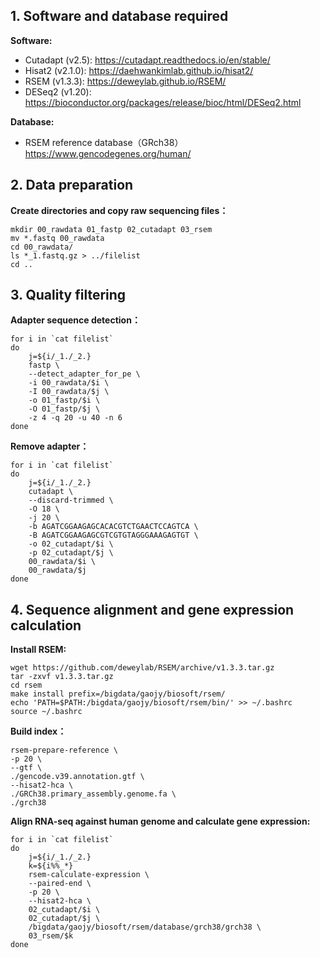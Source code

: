 ## 1. Software and database required

**Software:**

- Cutadapt (v2.5): https://cutadapt.readthedocs.io/en/stable/
- Hisat2 (v2.1.0): https://daehwankimlab.github.io/hisat2/
- RSEM (v1.3.3): https://deweylab.github.io/RSEM/
- DESeq2 (v1.20): https://bioconductor.org/packages/release/bioc/html/DESeq2.html

**Database:**

- RSEM reference database（GRch38）https://www.gencodegenes.org/human/

## 2. Data preparation

**Create directories and copy raw sequencing files：**

```shell
mkdir 00_rawdata 01_fastp 02_cutadapt 03_rsem
mv *.fastq 00_rawdata
cd 00_rawdata/
ls *_1.fastq.gz > ../filelist
cd ..
```

## 3. Quality filtering

**Adapter sequence detection：**

```shell
for i in `cat filelist`
do
	j=${i/_1./_2.}
	fastp \
	--detect_adapter_for_pe \
	-i 00_rawdata/$i \
	-I 00_rawdata/$j \
	-o 01_fastp/$i \
	-O 01_fastp/$j \
	-z 4 -q 20 -u 40 -n 6
done
```

**Remove adapter：**

```shell
for i in `cat filelist`
do
	j=${i/_1./_2.}
	cutadapt \
	--discard-trimmed \
	-O 18 \
	-j 20 \
	-b AGATCGGAAGAGCACACGTCTGAACTCCAGTCA \
	-B AGATCGGAAGAGCGTCGTGTAGGGAAAGAGTGT \
	-o 02_cutadapt/$i \
	-p 02_cutadapt/$j \
	00_rawdata/$i \
	00_rawdata/$j 
done
```

## 4. Sequence alignment and gene expression calculation

**Install RSEM:**

```shell
wget https://github.com/deweylab/RSEM/archive/v1.3.3.tar.gz
tar -zxvf v1.3.3.tar.gz
cd rsem
make install prefix=/bigdata/gaojy/biosoft/rsem/ 
echo 'PATH=$PATH:/bigdata/gaojy/biosoft/rsem/bin/' >> ~/.bashrc
source ~/.bashrc
```

**Build index：**

```shell
rsem-prepare-reference \
-p 20 \
--gtf \
./gencode.v39.annotation.gtf \
--hisat2-hca \
./GRCh38.primary_assembly.genome.fa \
./grch38
```

**Align RNA-seq against human genome and calculate gene expression:**

```shell
for i in `cat filelist`
do
	j=${i/_1./_2.}
	k=${i%%_*}
	rsem-calculate-expression \
	--paired-end \
	-p 20 \
	--hisat2-hca \
	02_cutadapt/$i \
	02_cutadapt/$j \
	/bigdata/gaojy/biosoft/rsem/database/grch38/grch38 \
	03_rsem/$k
done
```

